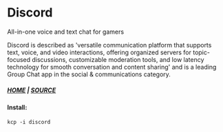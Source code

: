 # Discord

All-in-one voice and text chat for gamers

Discord is described as 'versatile communication platform that supports text, voice, 
and video interactions, offering organized servers for topic-focused discussions, 
customizable moderation tools, and low latency technology for smooth conversation
and content sharing' and is a leading Group Chat app in the social & communications category.

##### [HOME](https://discord.com/) | [SOURCE](https://discord.com/api/download?platform=linux&format=tar.gz)

#### Install:

```
kcp -i discord
```

